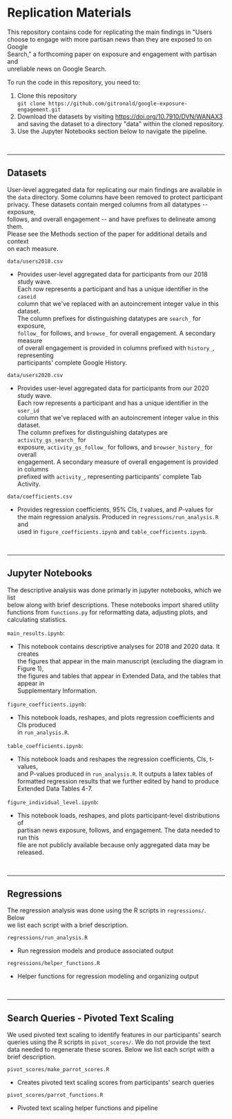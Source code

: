 # Replication Materials

This repository contains code for replicating the main findings in "Users  
choose to engage with more partisan news than they are exposed to on Google  
Search," a forthcoming paper on exposure and engagement with partisan and  
unreliable news on Google Search.  

To run the code in this repository, you need to:  
1. Clone this repository  
   `git clone https://github.com/gitronald/google-exposure-engagement.git`  
2. Download the datasets by visiting https://doi.org/10.7910/DVN/WANAX3  
   and saving the dataset to a directory "data" within the cloned repository.  
3. Use the Jupyter Notebooks section below to navigate the pipeline.

<br>

---
## Datasets

User-level aggregated data for replicating our main findings are available in  
the `data` directory. Some columns have been removed to protect participant   
privacy. These datasets contain  merged columns from all datatypes -- exposure,  
follows, and overall engagement -- and have prefixes to delineate among them.  
Please see the Methods section of the paper for additional details and context  
on each measure.  

`data/users2018.csv`  
- Provides user-level aggregated data for participants from our 2018 study wave.  
Each row represents a participant and has a unique identifier in the `caseid`  
column that we've replaced with an autoincrement integer value in this dataset.  
The column prefixes for distinguishing datatypes are `search_` for exposure,  
`follow_` for follows, and `browse_` for overall engagement. A secondary measure  
of overall engagement is provided in columns prefixed with `history_`, representing  
participants' complete Google History.

`data/users2020.csv`  
- Provides user-level aggregated data for participants from our 2020 study wave.  
Each row represents a participant and has a unique identifier in the `user_id`  
column that we've replaced with an autoincrement integer value in this dataset.  
The column prefixes for distinguishing datatypes are `activity_gs_search_` for  
exposure, `activity_gs_follow_` for follows, and `browser_history_` for overall  
engagement.  A secondary measure of overall engagement is provided in columns  
prefixed with `activity_`, representing participants' complete Tab Activity.  

`data/coefficients.csv`  
- Provides regression coefficients, 95% CIs, *t* values, and *P*-values for  
the main regression analysis. Produced in `regressions/run_analysis.R` and  
used in `figure_coefficients.ipynb` and `table_coefficients.ipynb`.  

<br>

---
## Jupyter Notebooks

The descriptive analysis was done primarly in jupyter notebooks, which we list  
below along with brief descriptions. These notebooks import shared utility  
functions from `functions.py` for reformatting data, adjusting plots, and  
calculating statistics.  

`main_results.ipynb`:  
- This notebook contains descriptive analyses for 2018 and 2020 data. It creates  
the figures that appear in the main manuscript (excluding the diagram in Figure 1),  
the figures and tables that appear in Extended Data, and the tables that appear in  
Supplementary Information.  

`figure_coefficients.ipynb`:  
- This notebook loads, reshapes, and plots regression coefficients and CIs produced  
in `run_analysis.R`.  

`table_coefficients.ipynb`:  
- This notebook loads and reshapes the regression coefficients, CIs, t-values,  
and P-values produced in `run_analysis.R`. It outputs a latex tables of  
formatted regression results that we further edited by hand to produce  
Extended Data Tables 4-7.  

`figure_individual_level.ipynb`:  
- This notebook loads, reshapes, and plots participant-level distributions of  
partisan news exposure, follows, and engagement. The data needed to run this  
file are not publicly available because only aggregated data may be released.  

<br>

---
## Regressions

The regression analysis was done using the R scripts in `regressions/`. Below  
we list each script with a brief description.

`regressions/run_analysis.R`  
- Run regression models and produce associated output  

`regressions/helper_functions.R`  
- Helper functions for regression modeling and organizing output  

<br>

---
## Search Queries - Pivoted Text Scaling

We used pivoted text scaling to identify features in our participants' search  
queries using the R scripts in `pivot_scores/`. We do not provide the text  
data needed to regenerate these scores. Below we list each script with 
a brief description.

`pivot_scores/make_parrot_scores.R`  
- Creates pivoted text scaling scores from participants' search queries  

`pivot_scores/parrot_functions.R`  
- Pivoted text scaling helper functions and pipeline  

